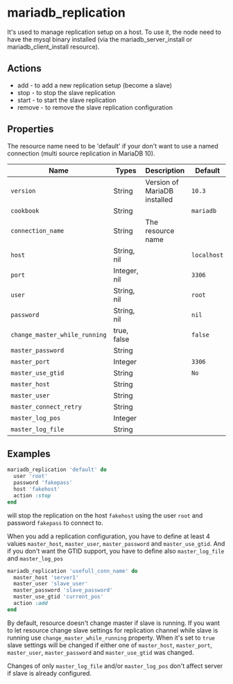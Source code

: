 # mariadb_replication

It's used to manage replication setup on a host. To use it, the node need to have the mysql binary installed (via the mariadb_server_install or mariadb_client_install resource).

## Actions

- add - to add a new replication setup (become a slave)
- stop - to stop the slave replication
- start - to start the slave replication
- remove - to remove the slave replication configuration

## Properties

The resource name need to be 'default' if your don't want to use a named connection (multi source replication in MariaDB 10).

Name                                   | Types             | Description                                                   | Default                                   | Required?
---------------------------------------| ----------------- | ------------------------------------------------------------- | ----------------------------------------- | ---------
`version`                              | String            | Version of MariaDB installed                                  | `10.3`                                    | no
`cookbook`                             | String            |                                                               | `mariadb`                                 | no
`connection_name`                      | String            | The resource name                                             |                                           | yes
`host`                                 | String, nil       |                                                               | `localhost`                               | no
`port`                                 | Integer, nil      |                                                               | `3306`                                    | no 
`user`                                 | String, nil       |                                                               | `root`                                    | no 
`password`                             | String, nil       |                                                               | `nil`                                     | no 
`change_master_while_running`          | true, false       |                                                               | `false`                                   | no 
`master_password`                      | String            |                                                               |                                           | yes 
`master_port`                          | Integer           |                                                               | `3306`                                    | no 
`master_use_gtid`                      | String            |                                                               | `No`                                      | no 
`master_host`                          | String            |                                                               |                                           | yes
`master_user`                          | String            |                                                               |                                           | yes
`master_connect_retry`                 | String            |                                                               |                                           | no
`master_log_pos`                       | Integer           |                                                               |                                           | no
`master_log_file`                      | String            |                                                               |                                           | no

## Examples

```ruby
mariadb_replication 'default' do
  user 'root'
  password 'fakepass'
  host 'fakehost'
  action :stop
end
```
will stop the replication on the host `fakehost` using the user `root` and password `fakepass` to connect to.

When you add a replication configuration, you have to define at least 4 values `master_host`, `master_user`, `master_password` and `master_use_gtid`. And if you don't want the GTID support, you have to define also `master_log_file` and `master_log_pos`

```ruby
mariadb_replication 'usefull_conn_name' do
  master_host 'server1'
  master_user 'slave_user'
  master_password 'slave_password'
  master_use_gtid 'current_pos'
  action :add
end
```

By default, resource doesn't change master if slave is running. If you want to let resource change slave settings for replication channel while slave is running use `change_master_while_running` property. When it's set to `true` slave settings will be changed
if either one of `master_host`, `master_port`, `master_user`, `master_password` and `master_use_gtid` was changed.

Changes of only `master_log_file` and/or `master_log_pos` don't affect server if slave is already configured.
